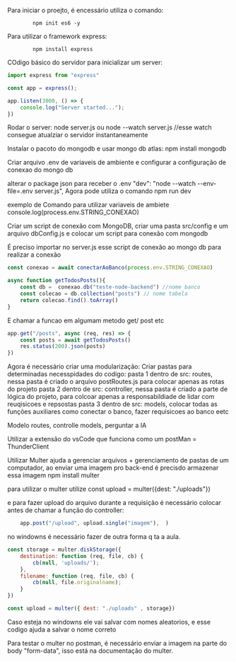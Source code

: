 Para iniciar o proejto, é encessário utiliza o comando:

            npm init es6 -y
Para utilizar o framework express:

            npm install express

COdigo básico do servidor para inicializar um server:

```javascript
import express from "express"

const app = express();

app.listen(3000, () => {
    console.log("Server started...");
})
```

Rodar o server:
        node server.js
        ou
        node --watch server.js
        //esse watch consegue atualziar o servidor instantaneamente

Instalar o pacoto do mongodb e usar mongo db atlas:
        npm install mongodb

Criar arquivo .env de variaveis de ambiente e configurar a configuração de conexao do mongo db

alterar o package json para receber o .env 
        "dev": "node --watch --env-file=.env server.js",
Agora pode utiliza o comando npm run dev

exemplo de Comando para utilizar variaveis de ambiete
        console.log(process.env.STRING_CONEXAO)

Criar um script de conexão com MongoDB, criar uma pasta src/config e um arquivo dbConfig.js e colocar um script para conexão com mongodb

É preciso importar no server.js esse script de conexão ao mongo db para realizar a conexão

```javascript
const conexao = await conectarAoBanco(process.env.STRING_CONEXAO)

async function getTodosPosts(){
    const db =  conexao.db("teste-node-backend") //nome banco
    const colecao = db.collection("posts") // nome tabela
    return colecao.find().toArray()
}
```

E chamar a funcao em algumam metodo get/ post etc

```javascript
app.get("/posts", async (req, res) => {
    const posts = await getTodosPosts()
    res.status(200).json(posts)
})
```

Agora é necessário criar uma modularização:
Criar pastas para determinadas necesspidades do codigo:
pasta 1 dentro de src: routes, nessa pasta é criado o arquivo postRoutes.js para colocar apenas as rotas do projeto
pasta 2 dentro de src: controller, nessa pasta é criado a parte de lógica do projeto, para colcoar apenas a responsabildiade de lidar com reuqisicoes e repsostas
pasta 3 dentro de src: models, colocar todas as funções auxiliares como conectar o banco, fazer requisicoes ao banco eetc

Modelo routes, controlle models, perguntar a IA

Utilizar a extensão do vsCode que funciona como um postMan = ThunderClient

Utilizar Multer ajuda a gerenciar arquivos + gerenciamento de pastas de um computador, ao enviar uma imagem pro back-end é precisdo armazenar essa imagem
                npm install multer

para utilizar o multer utilize 
                const upload = multer({dest: "./uploads"})

e para fazer upload do arquivo durante a requisição é necessário colocar antes de chamar a função do controller:

```javascript
    app.post("/upload", upload.single("imagem"),  )
```

no windowns é necessário fazer de outra forma q ta a aula.
```javascript
const storage = multer.diskStorage({
    destination: function (req, file, cb) {
        cb(null, 'uploads/');
    },
    filename: function (req, file, cb) {
        cb(null, file.originalname);
    }
})

const upload = multer({ dest: "./uploads" , storage})
```
Caso esteja no windowns ele vai salvar com nomes aleatorios, e esse codigo ajuda a salvar o nome correto

Para testar o multer no postman, é necessário enviar a imagem na parte do body "form-data", isso está na documentação do multer.